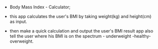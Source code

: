 - Body Mass Index - Calculator;

- this app calculates the user's BMI by taking weight(kg) and height(cm) as input.

- then make a quick calculation and output the user's BMI result app also tell the user where his BMI is on the spectrum - underweight -healthy- overweight.
